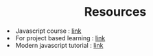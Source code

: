<h1 align="center">Resources</h1>

<li>Javascript course : <a href="https://youtube.com/@harshitvashisth?si=uRFElQKQFKuy9QTj">link</a></li>
<li>For project based learning : <a href="https://youtube.com/@javascriptmastery?si=kFS4o7oMfebpwvFF">link</a></li>
<li>Modern javascript tutorial : <a href="https://javascript.info/">link</a></li>
